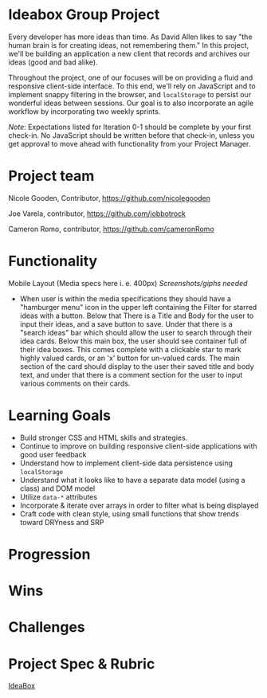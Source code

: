 # Ideabox Group Project

Every developer has more ideas than time. As David Allen likes to say "the human brain is for creating ideas, not remembering them." In this project, we'll be building an application a new client that records and archives our ideas (good and bad alike).

Throughout the project, one of our focuses will be on providing a fluid and responsive client-side interface. To this end, we'll rely on JavaScript and to implement snappy filtering in the browser, and `localStorage` to persist our wonderful ideas between sessions.  Our goal is to also incorporate an agile workflow by incorporating two weekly sprints.

*Note*: Expectations listed for Iteration 0-1 should be complete by your first check-in. No JavaScript should be written before that check-in, unless you get approval to move ahead with functionality from your Project Manager.

# Project team

Nicole Gooden, Contributor, https://github.com/nicolegooden

Joe Varela, contributor, https://github.com/jobbotrock

Cameron Romo, contributor, https://github.com/cameronRomo

# Functionality

Mobile Layout (Media specs here i. e. 400px)
*Screenshots/giphs needed*

* When user is within the media specifications they should have a "hamburger menu" icon in the upper left containing the Filter for starred ideas with a button. Below that There is a Title and Body for the user to input their ideas, and a save button to save. Under that there is a "search ideas" bar which should allow the user to search through their idea cards. Below this main box, the user should see container full of their idea boxes. This comes complete with a clickable star to mark highly valued cards, or an 'x' button for un-valued cards. The main section of the card should display to the user their saved title and body text, and under that there is a comment section for the user to input various comments on their cards.


# Learning Goals

* Build stronger CSS and HTML skills and strategies.
* Continue to improve on building responsive client-side applications with good user feedback
* Understand how to implement client-side data persistence using `localStorage`
* Understand what it looks like to have a separate data model (using a class) and DOM model
* Utilize `data-*` attributes
* Incorporate & iterate over arrays in order to filter what is being displayed
* Craft code with clean style, using small functions that show trends toward DRYness and SRP

# Progression

# Wins

# Challenges

# Project Spec & Rubric
[IdeaBox](https://frontend.turing.io/projects/module-1/ideabox-group.html)
